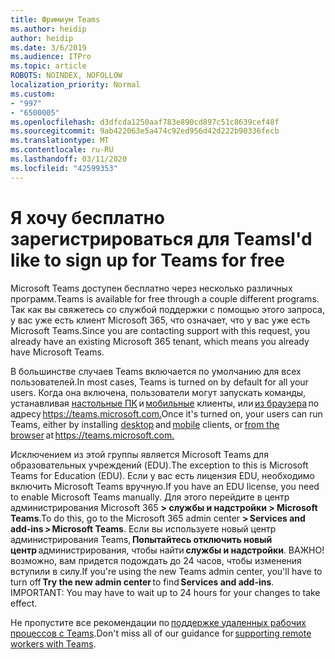```yaml
---
title: Фримиум Teams
ms.author: heidip
author: heidip
ms.date: 3/6/2019
ms.audience: ITPro
ms.topic: article
ROBOTS: NOINDEX, NOFOLLOW
localization_priority: Normal
ms.custom:
- "997"
- "6500005"
ms.openlocfilehash: d3dfcda1250aaf783e890cd897c51c8639cef48f
ms.sourcegitcommit: 9ab422063e5a474c92ed956d42d222b90336fecb
ms.translationtype: MT
ms.contentlocale: ru-RU
ms.lasthandoff: 03/11/2020
ms.locfileid: "42599353"
---
```

# <a name="id-like-to-sign-up-for-teams-for-free"></a><span data-ttu-id="230c8-102">Я хочу бесплатно зарегистрироваться для Teams</span><span class="sxs-lookup"><span data-stu-id="230c8-102">I'd like to sign up for Teams for free</span></span>

<span data-ttu-id="230c8-103">Microsoft Teams доступен бесплатно через несколько различных программ.</span><span class="sxs-lookup"><span data-stu-id="230c8-103">Teams is available for free through a couple different programs.</span></span> <span data-ttu-id="230c8-104">Так как вы свяжетесь со службой поддержки с помощью этого запроса, у вас уже есть клиент Microsoft 365, что означает, что у вас уже есть Microsoft Teams.</span><span class="sxs-lookup"><span data-stu-id="230c8-104">Since you are contacting support with this request, you already have an existing Microsoft 365 tenant, which means you already have Microsoft Teams.</span></span>

<span data-ttu-id="230c8-105">В большинстве случаев Teams включается по умолчанию для всех пользователей.</span><span class="sxs-lookup"><span data-stu-id="230c8-105">In most cases, Teams is turned on by default for all your users.</span></span> <span data-ttu-id="230c8-106">Когда она включена, пользователи могут запускать команды, устанавливая [настольные ПК](https://docs.microsoft.com/MicrosoftTeams/get-clients#desktop-client) и [мобильные](https://docs.microsoft.com/MicrosoftTeams/get-clients#mobile-clients) клиенты, или [из браузера](https://docs.microsoft.com/MicrosoftTeams/get-clients#web-client) по адресу <https://teams.microsoft.com.></span><span class="sxs-lookup"><span data-stu-id="230c8-106">Once it's turned on, your users can run Teams, either by installing [desktop](https://docs.microsoft.com/MicrosoftTeams/get-clients#desktop-client) and [mobile](https://docs.microsoft.com/MicrosoftTeams/get-clients#mobile-clients) clients, or [from the browser](https://docs.microsoft.com/MicrosoftTeams/get-clients#web-client) at <https://teams.microsoft.com.></span></span>

<span data-ttu-id="230c8-107">Исключением из этой группы является Microsoft Teams для образовательных учреждений (EDU).</span><span class="sxs-lookup"><span data-stu-id="230c8-107">The exception to this is Microsoft Teams for Education (EDU).</span></span> <span data-ttu-id="230c8-108">Если у вас есть лицензия EDU, необходимо включить Microsoft Teams вручную.</span><span class="sxs-lookup"><span data-stu-id="230c8-108">If you have an EDU license, you need to enable Microsoft Teams manually.</span></span> <span data-ttu-id="230c8-109">Для этого перейдите в центр администрирования Microsoft 365 **> службы и надстройки > Microsoft Teams**.</span><span class="sxs-lookup"><span data-stu-id="230c8-109">To do this, go to the Microsoft 365 admin center **> Services and add-ins > Microsoft Teams**.</span></span> <span data-ttu-id="230c8-110">Если вы используете новый центр администрирования Teams, **Попытайтесь отключить новый центр** администрирования, чтобы найти **службы и надстройки**. ВАЖНО! возможно, вам придется подождать до 24 часов, чтобы изменения вступили в силу.</span><span class="sxs-lookup"><span data-stu-id="230c8-110">If you're using the new Teams admin center, you'll have to turn off **Try the new admin center** to find **Services and add-ins**. IMPORTANT: You may have to wait up to 24 hours for your changes to take effect.</span></span>

<span data-ttu-id="230c8-111">Не пропустите все рекомендации по [поддержке удаленных рабочих процессов с Teams](https://docs.microsoft.com/MicrosoftTeams/support-remote-work-with-teams).</span><span class="sxs-lookup"><span data-stu-id="230c8-111">Don't miss all of our guidance for [supporting remote workers with Teams](https://docs.microsoft.com/MicrosoftTeams/support-remote-work-with-teams).</span></span>
